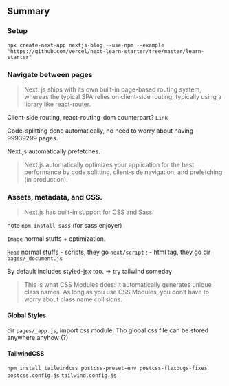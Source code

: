 ## Summary

### Setup

```
npx create-next-app nextjs-blog --use-npm --example "https://github.com/vercel/next-learn-starter/tree/master/learn-starter"
```

### Navigate between pages

> Next. js ships with its own built-in page-based routing system, whereas the typical SPA relies on client-side routing, typically using a library like react-router.

Client-side routing, react-routing-dom counterpart? `Link`

Code-splitting done automatically, no need to worry about having 99939299 pages.

Next.js automatically prefetches.

> Next.js automatically optimizes your application for the best performance by code splitting, client-side navigation, and prefetching (in production).

### Assets, metadata, and CSS.

> Next.js has built-in support for CSS and Sass.

note `npm install sass` (for sass enjoyer)

`Image` normal stuffs + optimization.

`Head` normal stuffs - scripts, they go `next/script` ; - html tag, they go dir `pages/_document.js`

By default includes styled-jsx too. => try tailwind someday

> This is what CSS Modules does: It automatically generates unique class names. As long as you use CSS Modules, you don’t have to worry about class name collisions.

#### Global Styles

dir `pages/_app.js`, import css module. Tho global css file can be stored anywhere anyhow (?)

#### TailwindCSS

`npm install tailwindcss postcss-preset-env postcss-flexbugs-fixes`
`postcss.config.js`
`tailwind.config.js`


